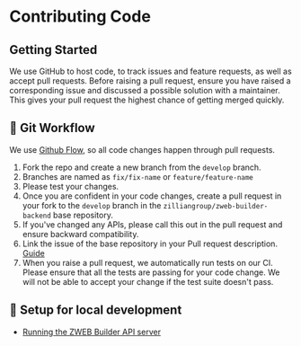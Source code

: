 # Contributing Code

## Getting Started

We use GitHub to host code, to track issues and feature requests, as well as accept pull requests.
Before raising a pull request, ensure you have raised a corresponding issue and discussed a possible solution with a maintainer. This gives your pull request the highest chance of getting merged quickly.

## 🍴 Git Workflow

We use [Github Flow](https://guides.github.com/introduction/flow/index.html), so all code changes happen through pull requests.

1. Fork the repo and create a new branch from the `develop` branch.
2. Branches are named as `fix/fix-name` or `feature/feature-name`
3. Please test your changes.
4. Once you are confident in your code changes, create a pull request in your fork to the `develop` branch in the `zilliangroup/zweb-builder-backend` base repository.
5. If you've changed any APIs, please call this out in the pull request and ensure backward compatibility.
6. Link the issue of the base repository in your Pull request description. [Guide](https://docs.github.com/en/free-pro-team@latest/github/managing-your-work-on-github/linking-a-pull-request-to-an-issue)
7. When you raise a pull request, we automatically run tests on our CI. Please ensure that all the tests are passing for your code change. We will not be able to accept your change if the test suite doesn't pass.

## 🏡 Setup for local development

- [Running the ZWEB Builder API server](API_Server_Setup.md)